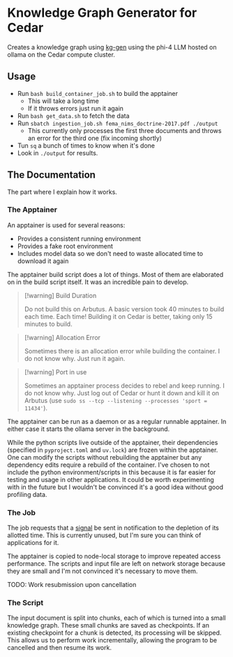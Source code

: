 # Knowledge Graph Generator for Cedar 
Creates a knowledge graph using [kg-gen](https://github.com/stair-lab/kg-gen) using the phi-4 LLM hosted on ollama on the Cedar compute cluster. 


## Usage 
- Run `bash build_container_job.sh` to build the apptainer
	- This will take a long time
	- If it throws errors just run it again
- Run `bash get_data.sh` to fetch the data 
- Run `sbatch ingestion_job.sh fema_nims_doctrine-2017.pdf ./output`
	- This currently only processes the first three documents and throws an error for the third one (fix incoming shortly)
- Tun `sq` a bunch of times to know when it's done 
- Look in `./output` for results. 


## The Documentation
The part where I explain how it works. 


### The Apptainer 
An apptainer is used for several reasons:
- Provides a consistent running environment 
- Provides a fake root environment 
- Includes model data so we don't need to waste allocated time to download it again 

The apptainer build script does a lot of things. Most of them are elaborated on in the build script itself. 
It was an incredible pain to develop. 

>[!warning] Build Duration
>
>Do not build this on Arbutus. A basic version took 40 minutes to build each time. Each time! Building it on Cedar is better, taking only 15 minutes to build.

>[!warning] Allocation Error
>
>Sometimes there is an allocation error while building the container. I do not know why. Just run it again. 

>[!warning] Port in use
>
>Sometimes an apptainer process decides to rebel and keep running. I do not know why. Just log out of Cedar or hunt it down and kill it on Arbutus (use `sudo ss --tcp --listening --processes 'sport = 11434'`).

The apptainer can be run as a daemon or as a regular runnable apptainer. 
In either case it starts the ollama server in the background. 

While the python scripts live outside of the apptainer, their dependencies (specified in `pyproject.toml` and `uv.lock`) are frozen within the apptainer. 
One can modify the scripts without rebuilding the apptainer but any dependency edits require a rebuild of the container. 
I've chosen to not include the python environment/scripts in this because it is far easier for testing and usage in other applications. 
It could be worth experimenting with in the future but I wouldn't be convinced it's a good idea without good profiling data. 


### The Job 
The job requests that a [signal](https://services.criann.fr/en/services/hpc/cluster-myria/guide/signals-sent-by-slurm/) be sent in notification to the depletion of its allotted time. 
This is currently unused, but I'm sure you can think of applications for it. 

The apptainer is copied to node-local storage to improve repeated access performance. 
The scripts and input file are left on network storage because they are small and I'm not convinced it's necessary to move them. 

TODO: Work resubmission upon cancellation 


### The Script 

The input document is split into chunks, each of which is turned into a small knowledge graph. 
These small chunks are saved as checkpoints. 
If an existing checkpoint for a chunk is detected, its processing will be skipped. 
This allows us to perform work incrementally, allowing the program to be cancelled and then resume its work. 
